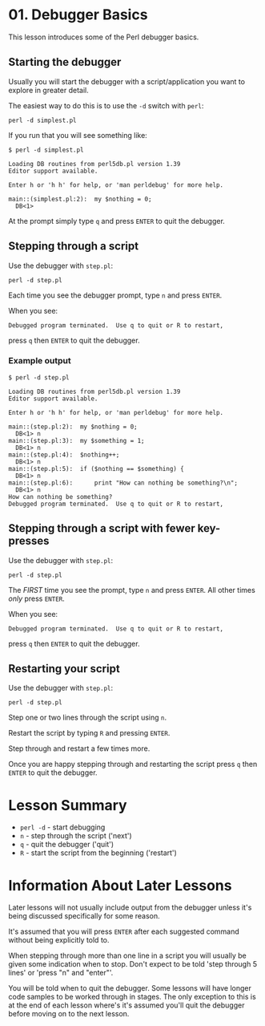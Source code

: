 # 01. Debugger Basics

This lesson introduces some of the Perl debugger basics.

## Starting the debugger

Usually you will start the debugger with a script/application you want to
explore in greater detail.

The easiest way to do this is to use the `-d` switch with `perl`:

    perl -d simplest.pl

If you run that you will see something like:

    $ perl -d simplest.pl
    
    Loading DB routines from perl5db.pl version 1.39
    Editor support available.
    
    Enter h or 'h h' for help, or 'man perldebug' for more help.
    
    main::(simplest.pl:2):  my $nothing = 0;
      DB<1> 

At the prompt simply type `q` and press `ENTER` to quit the debugger.

## Stepping through a script

Use the debugger with `step.pl`:

    perl -d step.pl

Each time you see the debugger prompt, type `n` and press `ENTER`.

When you see:

    Debugged program terminated.  Use q to quit or R to restart,

press `q` then `ENTER` to quit the debugger.

### Example output

    $ perl -d step.pl
    
    Loading DB routines from perl5db.pl version 1.39
    Editor support available.
    
    Enter h or 'h h' for help, or 'man perldebug' for more help.
    
    main::(step.pl:2):  my $nothing = 0;
      DB<1> n
    main::(step.pl:3):  my $something = 1;
      DB<1> n
    main::(step.pl:4):  $nothing++;
      DB<1> n
    main::(step.pl:5):  if ($nothing == $something) {
      DB<1> n
    main::(step.pl:6):      print "How can nothing be something?\n";
      DB<1> n
    How can nothing be something?
    Debugged program terminated.  Use q to quit or R to restart,

## Stepping through a script with fewer key-presses

Use the debugger with `step.pl`:

    perl -d step.pl

The *FIRST* time you see the prompt, type `n` and press `ENTER`.
All other times *only* press `ENTER`.

When you see:

    Debugged program terminated.  Use q to quit or R to restart,

press `q` then `ENTER` to quit the debugger.

## Restarting your script

Use the debugger with `step.pl`:

    perl -d step.pl

Step one or two lines through the script using `n`.

Restart the script by typing `R` and pressing `ENTER`.

Step through and restart a few times more.

Once you are happy stepping through and restarting the script
press `q` then `ENTER` to quit the debugger.

# Lesson Summary

* `perl -d` - start debugging
* `n` - step through the script ('next')
* `q` - quit the debugger ('quit')
* `R` - start the script from the beginning ('restart')

# Information About Later Lessons

Later lessons will not usually include output from the debugger unless it's
being discussed specifically for some reason.

It's assumed that you will press `ENTER` after each suggested command without
being explicitly told to.

When stepping through more than one line in a script you will usually be given
some indication when to stop. Don't expect to be told 'step through 5 lines'
or 'press "n" and "enter"'.

You will be told when to quit the debugger. Some lessons will have longer code
samples to be worked through in stages.
The only exception to this is at the end of each lesson where's it's assumed
you'll quit the debugger before moving on to the next lesson.
